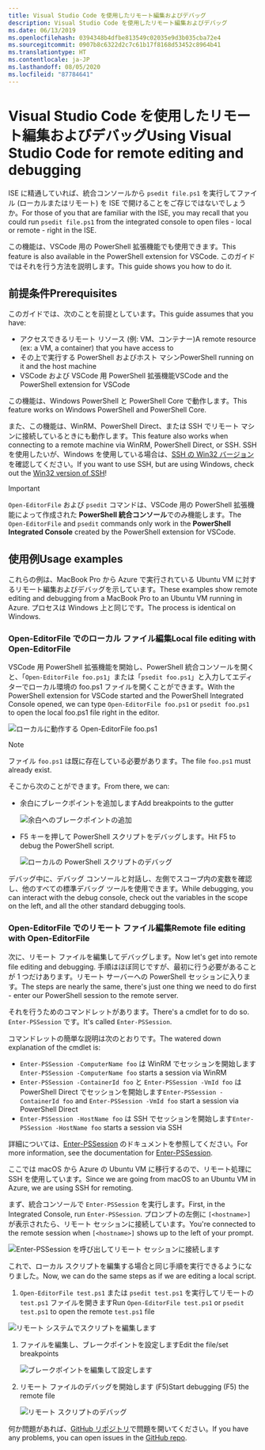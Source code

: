 ```yaml
---
title: Visual Studio Code を使用したリモート編集およびデバッグ
description: Visual Studio Code を使用したリモート編集およびデバッグ
ms.date: 06/13/2019
ms.openlocfilehash: 0394348b4dfbe813549c02035e9d3b035cba72e4
ms.sourcegitcommit: 0907b8c6322d2c7c61b17f8168d53452c8964b41
ms.translationtype: HT
ms.contentlocale: ja-JP
ms.lasthandoff: 08/05/2020
ms.locfileid: "87784641"
---
```

# <a name="using-visual-studio-code-for-remote-editing-and-debugging"></a><span data-ttu-id="0bc36-103">Visual Studio Code を使用したリモート編集およびデバッグ</span><span class="sxs-lookup"><span data-stu-id="0bc36-103">Using Visual Studio Code for remote editing and debugging</span></span>

<span data-ttu-id="0bc36-104">ISE に精通していれば、統合コンソールから `psedit file.ps1` を実行してファイル (ローカルまたはリモート) を ISE で開けることをご存じではないでしょうか。</span><span class="sxs-lookup"><span data-stu-id="0bc36-104">For those of you that are familiar with the ISE, you may recall that you could run `psedit file.ps1` from the integrated console to open files - local or remote - right in the ISE.</span></span>

<span data-ttu-id="0bc36-105">この機能は、VSCode 用の PowerShell 拡張機能でも使用できます。</span><span class="sxs-lookup"><span data-stu-id="0bc36-105">This feature is also available in the PowerShell extension for VSCode.</span></span> <span data-ttu-id="0bc36-106">このガイドではそれを行う方法を説明します。</span><span class="sxs-lookup"><span data-stu-id="0bc36-106">This guide shows you how to do it.</span></span>

## <a name="prerequisites"></a><span data-ttu-id="0bc36-107">前提条件</span><span class="sxs-lookup"><span data-stu-id="0bc36-107">Prerequisites</span></span>

<span data-ttu-id="0bc36-108">このガイドでは、次のことを前提としています。</span><span class="sxs-lookup"><span data-stu-id="0bc36-108">This guide assumes that you have:</span></span>

- <span data-ttu-id="0bc36-109">アクセスできるリモート リソース (例: VM、コンテナー)</span><span class="sxs-lookup"><span data-stu-id="0bc36-109">A remote resource (ex: a VM, a container) that you have access to</span></span>
- <span data-ttu-id="0bc36-110">その上で実行する PowerShell およびホスト マシン</span><span class="sxs-lookup"><span data-stu-id="0bc36-110">PowerShell running on it and the host machine</span></span>
- <span data-ttu-id="0bc36-111">VSCode および VSCode 用 PowerShell 拡張機能</span><span class="sxs-lookup"><span data-stu-id="0bc36-111">VSCode and the PowerShell extension for VSCode</span></span>

<span data-ttu-id="0bc36-112">この機能は、Windows PowerShell と PowerShell Core で動作します。</span><span class="sxs-lookup"><span data-stu-id="0bc36-112">This feature works on Windows PowerShell and PowerShell Core.</span></span>

<span data-ttu-id="0bc36-113">また、この機能は、WinRM、PowerShell Direct、または SSH でリモート マシンに接続しているときにも動作します。</span><span class="sxs-lookup"><span data-stu-id="0bc36-113">This feature also works when connecting to a remote machine via WinRM, PowerShell Direct, or SSH.</span></span> <span data-ttu-id="0bc36-114">SSH を使用したいが、Windows を使用している場合は、[SSH の Win32 バージョン](https://github.com/PowerShell/Win32-OpenSSH)を確認してください。</span><span class="sxs-lookup"><span data-stu-id="0bc36-114">If you want to use SSH, but are using Windows, check out the [Win32 version of SSH](https://github.com/PowerShell/Win32-OpenSSH)!</span></span>

> [!IMPORTANT]
> <span data-ttu-id="0bc36-115">`Open-EditorFile` および `psedit` コマンドは、VSCode 用の PowerShell 拡張機能によって作成された **PowerShell 統合コンソール**でのみ機能します。</span><span class="sxs-lookup"><span data-stu-id="0bc36-115">The `Open-EditorFile` and `psedit` commands only work in the **PowerShell Integrated Console** created by the PowerShell extension for VSCode.</span></span>

## <a name="usage-examples"></a><span data-ttu-id="0bc36-116">使用例</span><span class="sxs-lookup"><span data-stu-id="0bc36-116">Usage examples</span></span>

<span data-ttu-id="0bc36-117">これらの例は、MacBook Pro から Azure で実行されている Ubuntu VM に対するリモート編集およびデバッグを示しています。</span><span class="sxs-lookup"><span data-stu-id="0bc36-117">These examples show remote editing and debugging from a MacBook Pro to an Ubuntu VM running in Azure.</span></span> <span data-ttu-id="0bc36-118">プロセスは Windows 上と同じです。</span><span class="sxs-lookup"><span data-stu-id="0bc36-118">The process is identical on Windows.</span></span>

### <a name="local-file-editing-with-open-editorfile"></a><span data-ttu-id="0bc36-119">Open-EditorFile でのローカル ファイル編集</span><span class="sxs-lookup"><span data-stu-id="0bc36-119">Local file editing with Open-EditorFile</span></span>

<span data-ttu-id="0bc36-120">VSCode 用 PowerShell 拡張機能を開始し、PowerShell 統合コンソールを開くと、「`Open-EditorFile foo.ps1`」または「`psedit foo.ps1`」と入力してエディターでローカル環境の foo.ps1 ファイルを開くことができます。</span><span class="sxs-lookup"><span data-stu-id="0bc36-120">With the PowerShell extension for VSCode started and the PowerShell Integrated Console opened, we can type `Open-EditorFile foo.ps1` or `psedit foo.ps1` to open the local foo.ps1 file right in the editor.</span></span>

![ローカルに動作する Open-EditorFile foo.ps1](media/Using-VSCode-for-Remote-Editing-and-Debugging/1-open-local-file.png)

>[!NOTE]
> <span data-ttu-id="0bc36-122">ファイル `foo.ps1` は既に存在している必要があります。</span><span class="sxs-lookup"><span data-stu-id="0bc36-122">The file `foo.ps1` must already exist.</span></span>

<span data-ttu-id="0bc36-123">そこから次のことができます。</span><span class="sxs-lookup"><span data-stu-id="0bc36-123">From there, we can:</span></span>

- <span data-ttu-id="0bc36-124">余白にブレークポイントを追加します</span><span class="sxs-lookup"><span data-stu-id="0bc36-124">Add breakpoints to the gutter</span></span>

  ![余白へのブレークポイントの追加](media/Using-VSCode-for-Remote-Editing-and-Debugging/2-adding-breakpoint-gutter.png)

- <span data-ttu-id="0bc36-126">F5 キーを押して PowerShell スクリプトをデバッグします。</span><span class="sxs-lookup"><span data-stu-id="0bc36-126">Hit F5 to debug the PowerShell script.</span></span>

  ![ローカルの PowerShell スクリプトのデバッグ](media/Using-VSCode-for-Remote-Editing-and-Debugging/3-local-debug.png)

<span data-ttu-id="0bc36-128">デバッグ中に、デバッグ コンソールと対話し、左側でスコープ内の変数を確認し、他のすべての標準デバッグ ツールを使用できます。</span><span class="sxs-lookup"><span data-stu-id="0bc36-128">While debugging, you can interact with the debug console, check out the variables in the scope on the left, and all the other standard debugging tools.</span></span>

### <a name="remote-file-editing-with-open-editorfile"></a><span data-ttu-id="0bc36-129">Open-EditorFile でのリモート ファイル編集</span><span class="sxs-lookup"><span data-stu-id="0bc36-129">Remote file editing with Open-EditorFile</span></span>

<span data-ttu-id="0bc36-130">次に、リモート ファイルを編集してデバッグします。</span><span class="sxs-lookup"><span data-stu-id="0bc36-130">Now let's get into remote file editing and debugging.</span></span> <span data-ttu-id="0bc36-131">手順はほぼ同じですが、最初に行う必要があることが 1 つだけあります。リモート サーバーへの PowerShell セッションに入ります。</span><span class="sxs-lookup"><span data-stu-id="0bc36-131">The steps are nearly the same, there's just one thing we need to do first - enter our PowerShell session to the remote server.</span></span>

<span data-ttu-id="0bc36-132">それを行うためのコマンドレットがあります。</span><span class="sxs-lookup"><span data-stu-id="0bc36-132">There's a cmdlet for to do so.</span></span> <span data-ttu-id="0bc36-133">`Enter-PSSession` です。</span><span class="sxs-lookup"><span data-stu-id="0bc36-133">It's called `Enter-PSSession`.</span></span>

<span data-ttu-id="0bc36-134">コマンドレットの簡単な説明は次のとおりです。</span><span class="sxs-lookup"><span data-stu-id="0bc36-134">The watered down explanation of the cmdlet is:</span></span>

- <span data-ttu-id="0bc36-135">`Enter-PSSession -ComputerName foo` は WinRM でセッションを開始します</span><span class="sxs-lookup"><span data-stu-id="0bc36-135">`Enter-PSSession -ComputerName foo` starts a session via WinRM</span></span>
- <span data-ttu-id="0bc36-136">`Enter-PSSession -ContainerId foo` と `Enter-PSSession -VmId foo` は PowerShell Direct でセッションを開始します</span><span class="sxs-lookup"><span data-stu-id="0bc36-136">`Enter-PSSession -ContainerId foo` and `Enter-PSSession -VmId foo` start a session via PowerShell Direct</span></span>
- <span data-ttu-id="0bc36-137">`Enter-PSSession -HostName foo` は SSH でセッションを開始します</span><span class="sxs-lookup"><span data-stu-id="0bc36-137">`Enter-PSSession -HostName foo` starts a session via SSH</span></span>

<span data-ttu-id="0bc36-138">詳細については、[Enter-PSSession](/powershell/module/microsoft.powershell.core/enter-pssession) のドキュメントを参照してください。</span><span class="sxs-lookup"><span data-stu-id="0bc36-138">For more information, see the documentation for [Enter-PSSession](/powershell/module/microsoft.powershell.core/enter-pssession).</span></span>

<span data-ttu-id="0bc36-139">ここでは macOS から Azure の Ubuntu VM に移行するので、リモート処理に SSH を使用しています。</span><span class="sxs-lookup"><span data-stu-id="0bc36-139">Since we are going from macOS to an Ubuntu VM in Azure, we are using SSH for remoting.</span></span>

<span data-ttu-id="0bc36-140">まず、統合コンソールで `Enter-PSSession` を実行します。</span><span class="sxs-lookup"><span data-stu-id="0bc36-140">First, in the Integrated Console, run `Enter-PSSession`.</span></span> <span data-ttu-id="0bc36-141">プロンプトの左側に `[<hostname>]` が表示されたら、リモート セッションに接続しています。</span><span class="sxs-lookup"><span data-stu-id="0bc36-141">You're connected to the remote session when `[<hostname>]` shows up to the left of your prompt.</span></span>

![Enter-PSSession を呼び出してリモート セッションに接続します](media/Using-VSCode-for-Remote-Editing-and-Debugging/4-enter-pssession.png)

<span data-ttu-id="0bc36-143">これで、ローカル スクリプトを編集する場合と同じ手順を実行できるようになりました。</span><span class="sxs-lookup"><span data-stu-id="0bc36-143">Now, we can do the same steps as if we are editing a local script.</span></span>

1. <span data-ttu-id="0bc36-144">`Open-EditorFile test.ps1` または `psedit test.ps1` を実行してリモートの `test.ps1` ファイルを開きます</span><span class="sxs-lookup"><span data-stu-id="0bc36-144">Run `Open-EditorFile test.ps1` or `psedit test.ps1` to open the remote `test.ps1` file</span></span>

  ![リモート システムでスクリプトを編集します](media/Using-VSCode-for-Remote-Editing-and-Debugging/5-open-remote-file.png)

1. <span data-ttu-id="0bc36-146">ファイルを編集し、ブレークポイントを設定します</span><span class="sxs-lookup"><span data-stu-id="0bc36-146">Edit the file/set breakpoints</span></span>

   ![ブレークポイントを編集して設定します](media/Using-VSCode-for-Remote-Editing-and-Debugging/6-set-breakpoints.png)

1. <span data-ttu-id="0bc36-148">リモート ファイルのデバッグを開始します (F5)</span><span class="sxs-lookup"><span data-stu-id="0bc36-148">Start debugging (F5) the remote file</span></span>

   ![リモート スクリプトのデバッグ](media/Using-VSCode-for-Remote-Editing-and-Debugging/7-start-debugging.png)

<span data-ttu-id="0bc36-150">何か問題があれば、[GitHub リポジトリ](https://github.com/powershell/vscode-powershell)で問題を開いてください。</span><span class="sxs-lookup"><span data-stu-id="0bc36-150">If you have any problems, you can open issues in the [GitHub repo](https://github.com/powershell/vscode-powershell).</span></span>
